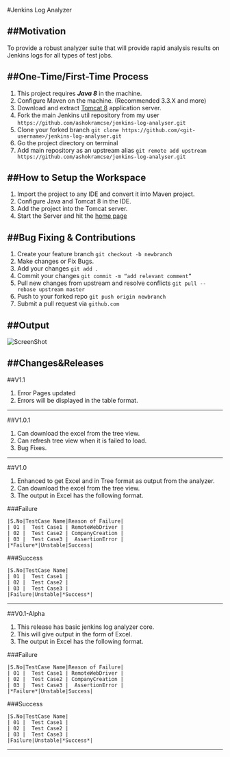 #Jenkins Log Analyzer

##Motivation
---
To provide a robust analyzer suite that will provide rapid analysis results on Jenkins logs for all types of test jobs.

##One-Time/First-Time Process
---
1. This project requires ***Java 8*** in the machine.
2. Configure Maven on the machine. (Recommended 3.3.X and more)
3. Download and extract [Tomcat 8](https://tomcat.apache.org/download-80.cgi) application server.
4. Fork the main Jenkins util repository from my user `https://github.com/ashokramcse/jenkins-log-analyser.git`
5. Clone your forked branch `git clone https://github.com/<git-username>/jenkins-log-analyser.git`
6. Go the project directory on terminal
7. Add main repository as an upstream alias `git remote add upstream https://github.com/ashokramcse/jenkins-log-analyser.git`

##How to Setup the Workspace
---
1. Import the project to any IDE and convert it into Maven project.
2. Configure Java and Tomcat 8 in the IDE.
3. Add the project into the Tomcat server.
4. Start the Server and hit the [home page](http://localhost:8080/jenkins-util/index.html)

##Bug Fixing & Contributions
---
1. Create your feature branch `git checkout -b newbranch`
2. Make changes or Fix Bugs.
3. Add your changes `git add .`
3. Commit your changes `git commit -m “add relevant comment”`
4. Pull new changes from upstream and resolve conflicts `git pull --rebase upstream master`
5. Push to your forked repo `git push origin newbranch`
6. Submit a pull request via `github.com`

##Output
---
![ScreenShot](https://cloud.githubusercontent.com/assets/23329036/20129941/74d6882e-a679-11e6-9b1e-4485ea566a97.png)

##Changes&Releases
---
##V1.1
1. Error Pages updated
2. Errors will be displayed in the table format.

---
##V1.0.1
1. Can download the excel from the tree view.
2. Can refresh tree view when it is failed to load.
3. Bug Fixes.

---
##V1.0
1. Enhanced to get Excel and in Tree format as output from the analyzer.
2. Can download the excel from the tree view.
3. The output in Excel has the following format.

###Failure

```
|S.No|TestCase Name|Reason of Failure|
| 01 |  Test Case1 | RemoteWebDriver |
| 02 |  Test Case2 | CompanyCreation |
| 03 |  Test Case3 |  AssertionError |
|*Failure*|Unstable|Success|
```

###Success

```
|S.No|TestCase Name|
| 01 |  Test Case1 |
| 02 |  Test Case2 |
| 03 |  Test Case3 |
|Failure|Unstable|*Success*|
```

---
##V0.1-Alpha
1. This release has basic jenkins log analyzer core.
2. This will give output in the form of Excel.
3. The output in Excel has the following format.

###Failure

```
|S.No|TestCase Name|Reason of Failure|
| 01 |  Test Case1 | RemoteWebDriver |
| 02 |  Test Case2 | CompanyCreation |
| 03 |  Test Case3 |  AssertionError |
|*Failure*|Unstable|Success|
```

###Success

```
|S.No|TestCase Name|
| 01 |  Test Case1 |
| 02 |  Test Case2 |
| 03 |  Test Case3 |
|Failure|Unstable|*Success*|
```
---